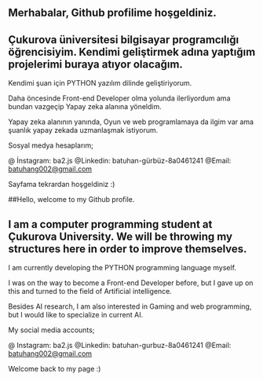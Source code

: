 ## Merhabalar, Github profilime hoşgeldiniz.

## Çukurova üniversitesi bilgisayar programcılığı öğrencisiyim. Kendimi geliştirmek adına yaptığım projelerimi buraya atıyor olacağım. 

Kendimi şuan için PYTHON yazılım dilinde geliştiriyorum. 

Daha öncesinde Front-end Developer olma yolunda ilerliyordum ama bundan vazgeçip Yapay zeka alanına yöneldim. 

Yapay zeka alanının yanında, Oyun ve web programlamaya da ilgim var ama şuanlık yapay zekada uzmanlaşmak istiyorum. 


Sosyal medya hesaplarım;

@ İnstagram: ba2.js
@Linkedin: batuhan-gürbüz-8a0461241
@Email: batuhang002@gmail.com

Sayfama tekrardan hoşgeldiniz :)


##Hello, welcome to my Github profile.

## I am a computer programming student at Çukurova University. We will be throwing my structures here in order to improve themselves.

I am currently developing the PYTHON programming language myself.

I was on the way to become a Front-end Developer before, but I gave up on this and turned to the field of Artificial intelligence.

Besides AI research, I am also interested in Gaming and web programming, but I would like to specialize in current AI.


My social media accounts;

@ Instagram: ba2.js
@Linkedin: batuhan-gurbuz-8a0461241
@Email: batuhang002@gmail.com

Welcome back to my page :)
